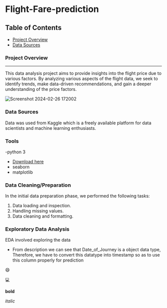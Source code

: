 # Flight-Fare-prediction

## Table of Contents

- [Project Overview](#project-overview)
- [Data Sources](#data-sources)

### Project Overview
---

This data analysis project aims to provide insights into the flight price due to various factors. By analyzing various aspects of the flight data, we seek to identify trends, make data-driven recommendations, and gain a deeper understanding of the price factors.

![Screenshot 2024-02-26 172002](https://github.com/NikhilR0/Flight-Fare-prediction/assets/158269289/eeeb5db8-781a-4d98-a38f-3505a9d7034b)


### Data Sources

Data was used from Kaggle which is a freely available platform for data scientists and machine learning enthusiasts.

### Tools

-python 3
  - [Download here]([https://microsoft.com](https://github.com/NikhilR0/Flight-Fare-prediction/blob/main/Data_Train.xlsx))
  - seaborn
  - matplotlib

    
### Data Cleaning/Preparation

In the initial data preparation phase, we performed the following tasks:
1. Data loading and inspection.
2. Handling missing values.
3. Data cleaning and formatting.

### Exploratory Data Analysis

EDA involved exploring the data 

- From description we can see that Date_of_Journey is a object data type, Therefore, we have to convert this datatype into timestamp so as to use this column properly for prediction

😄

💻



**bold**

*italic*
